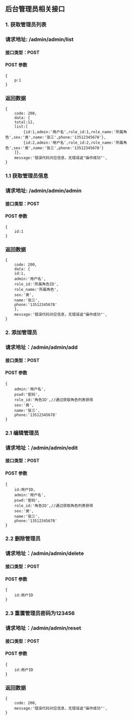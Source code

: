 ## 后台管理员相关接口

### 1. 获取管理员列表
### 请求地址: /admin/admin/list

#### 接口类型：POST

#### POST 参数

```
{
    p:1
}
```

### 返回数据

```
{
    code: 200,
    data: {
    total:12,
    list:[
        {id:1,admin:'用户名',role_id:1,role_name:'所属角色',sex:'男',name:'张三',phone:'13512345678'},
        {id:2,admin:'用户名',role_id:2,role_name:'所属角色',sex:'男',name:'张三',phone:'13512345678'}
    ]},
    message:'错误代码对应信息，无错误返"操作成功"',
}
```
### 1.1 获取管理员信息
### 请求地址: /admin/admin/admin

#### 接口类型：POST

#### POST 参数

```
{
    id:1
}
```

### 返回数据

```
{
    code: 200,
    data: {
    id:1,
    admin:'用户名',
    role_id:'所属角色ID',
    role_name:'所属角色',
    sex:'男',
    name:'张三',
    phone:'13512345678'
    },
    message:'错误代码对应信息，无错误返"操作成功"',
}
```

### 2. 添加管理员
### 请求地址：/admin/admin/add

#### 接口类型：POST
#### POST 参数

```$xslt
{
    admin:'用户名',
    pswd:'密码',
    role_id:'角色ID',//通过获取角色列表获得
    sex:'男',
    name:'张三',
    phone:'13512345678'
}
```
### 2.1 编辑管理员
   ### 请求地址：/admin/admin/edit
   
   #### 接口类型：POST
   #### POST 参数
   
```$xslt
{
    id:用户ID,
    admin:'用户名',
    pswd:'密码',
    role_id:'角色ID',//通过获取角色列表获得
    sex:'男',
    name:'张三',
    phone:'13512345678'
}
```
### 2.2 删除管理员
   ### 请求地址：/admin/admin/delete
   
   #### 接口类型：POST
   #### POST 参数
   
   ```$xslt
   {
       id:用户ID
   }
   ```
### 2.3 重置管理员密码为123456
   ### 请求地址：/admin/admin/reset
   
   #### 接口类型：POST
   #### POST 参数
   
   ```$xslt
   {
       id:用户ID
   }
   ```


### 返回数据

```
{
    code: 200,
    message:'错误代码对应信息，无错误返"操作成功"',
}
```
